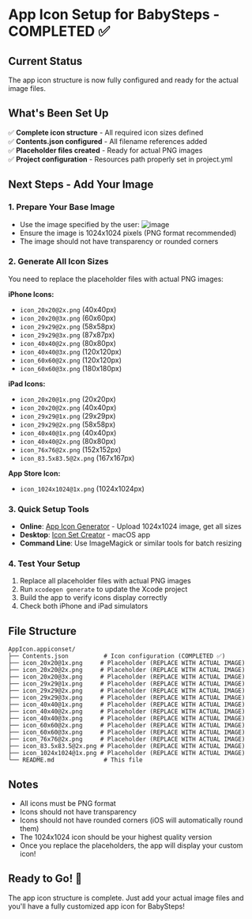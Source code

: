 # App Icon Setup for BabySteps - COMPLETED ✅

## Current Status
The app icon structure is now fully configured and ready for the actual image files.

## What's Been Set Up
✅ **Complete icon structure** - All required icon sizes defined  
✅ **Contents.json configured** - All filename references added  
✅ **Placeholder files created** - Ready for actual PNG images  
✅ **Project configuration** - Resources path properly set in project.yml  

## Next Steps - Add Your Image

### 1. Prepare Your Base Image
- Use the image specified by the user: ![image](https://github.com/user-attachments/assets/f283fa91-5aa3-4a61-a8ea-d2826080d47f)
- Ensure the image is 1024x1024 pixels (PNG format recommended)
- The image should not have transparency or rounded corners

### 2. Generate All Icon Sizes
You need to replace the placeholder files with actual PNG images:

**iPhone Icons:**
- `icon_20x20@2x.png` (40x40px)
- `icon_20x20@3x.png` (60x60px)
- `icon_29x29@2x.png` (58x58px)
- `icon_29x29@3x.png` (87x87px)
- `icon_40x40@2x.png` (80x80px)
- `icon_40x40@3x.png` (120x120px)
- `icon_60x60@2x.png` (120x120px)
- `icon_60x60@3x.png` (180x180px)

**iPad Icons:**
- `icon_20x20@1x.png` (20x20px)
- `icon_20x20@2x.png` (40x40px)
- `icon_29x29@1x.png` (29x29px)
- `icon_29x29@2x.png` (58x58px)
- `icon_40x40@1x.png` (40x40px)
- `icon_40x40@2x.png` (80x80px)
- `icon_76x76@2x.png` (152x152px)
- `icon_83.5x83.5@2x.png` (167x167px)

**App Store Icon:**
- `icon_1024x1024@1x.png` (1024x1024px)

### 3. Quick Setup Tools
- **Online**: [App Icon Generator](https://appicon.co/) - Upload 1024x1024 image, get all sizes
- **Desktop**: [Icon Set Creator](https://apps.apple.com/us/app/icon-set-creator/id939343785) - macOS app
- **Command Line**: Use ImageMagick or similar tools for batch resizing

### 4. Test Your Setup
1. Replace all placeholder files with actual PNG images
2. Run `xcodegen generate` to update the Xcode project
3. Build the app to verify icons display correctly
4. Check both iPhone and iPad simulators

## File Structure
```
AppIcon.appiconset/
├── Contents.json          # Icon configuration (COMPLETED ✅)
├── icon_20x20@1x.png     # Placeholder (REPLACE WITH ACTUAL IMAGE)
├── icon_20x20@2x.png     # Placeholder (REPLACE WITH ACTUAL IMAGE)
├── icon_20x20@3x.png     # Placeholder (REPLACE WITH ACTUAL IMAGE)
├── icon_29x29@1x.png     # Placeholder (REPLACE WITH ACTUAL IMAGE)
├── icon_29x29@2x.png     # Placeholder (REPLACE WITH ACTUAL IMAGE)
├── icon_29x29@3x.png     # Placeholder (REPLACE WITH ACTUAL IMAGE)
├── icon_40x40@1x.png     # Placeholder (REPLACE WITH ACTUAL IMAGE)
├── icon_40x40@2x.png     # Placeholder (REPLACE WITH ACTUAL IMAGE)
├── icon_40x40@3x.png     # Placeholder (REPLACE WITH ACTUAL IMAGE)
├── icon_60x60@2x.png     # Placeholder (REPLACE WITH ACTUAL IMAGE)
├── icon_60x60@3x.png     # Placeholder (REPLACE WITH ACTUAL IMAGE)
├── icon_76x76@2x.png     # Placeholder (REPLACE WITH ACTUAL IMAGE)
├── icon_83.5x83.5@2x.png # Placeholder (REPLACE WITH ACTUAL IMAGE)
├── icon_1024x1024@1x.png # Placeholder (REPLACE WITH ACTUAL IMAGE)
└── README.md              # This file
```

## Notes
- All icons must be PNG format
- Icons should not have transparency
- Icons should not have rounded corners (iOS will automatically round them)
- The 1024x1024 icon should be your highest quality version
- Once you replace the placeholders, the app will display your custom icon!

## Ready to Go! 🚀
The app icon structure is complete. Just add your actual image files and you'll have a fully customized app icon for BabySteps!